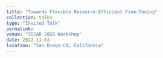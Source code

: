 ```yaml
---
title: "Towards Flexible Resource-Efficient Fine-Tuning"
collection: talks
type: "Invited Talk"
permalink: 
venue: "ICCAD 2022 Workshop"
date: 2022-11-03
location: "San Diego CA, California"
---
```

